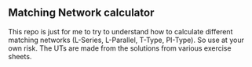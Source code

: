## Matching Network calculator <br> 
This repo is just for me to try to understand how to calculate different
matching networks (L-Series, L-Parallel, T-Type, PI-Type).
So use at your own risk.
The UTs are made from the solutions from various exercise sheets.
